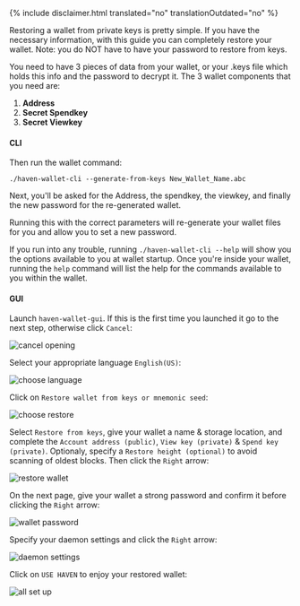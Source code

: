 {% include disclaimer.html translated="no" translationOutdated="no" %}

Restoring a wallet from private keys is pretty simple. If you have the necessary information, with this guide you can completely restore your wallet. Note: you do NOT have to have your password to restore from keys.

You need to have 3 pieces of data from your wallet, or your .keys file which holds this info and the password to decrypt it. The 3 wallet components that you need are:

1. **Address**
2. **Secret Spendkey**
3. **Secret Viewkey**


#### CLI

Then run the wallet command:

`./haven-wallet-cli --generate-from-keys New_Wallet_Name.abc`

Next, you'll be asked for the Address, the spendkey, the viewkey, and finally the new password for the re-generated wallet.

Running this with the correct parameters will re-generate your wallet files for you and allow you to set a new password.

If you run into any trouble, running `./haven-wallet-cli --help` will show you the options available to you at wallet startup. Once you're inside your wallet, running the `help` command will list the help for the commands available to you within the wallet.

#### GUI

Launch `haven-wallet-gui`. If this is the first time you launched it go to the next step, otherwise click `Cancel`:

![cancel opening](png/restore_from_keys/cancel-opening.png)

Select your appropriate language `English(US)`:

![choose language](png/restore_from_keys/choose-language.png)

Click on `Restore wallet from keys or mnemonic seed`:

![choose restore](png/restore_from_keys/choose-restore.png)

Select `Restore from keys`, give your wallet a name & storage location, and complete the `Account address (public)`, `View key (private)` & `Spend key (private)`. Optionaly, specify a `Restore height (optional)` to avoid scanning of oldest blocks. Then click the `Right` arrow:

![restore wallet](png/restore_from_keys/restore-wallet.png)

On the next page, give your wallet a strong password and confirm it before clicking the `Right` arrow:

![wallet password](png/restore_from_keys/wallet-password.png)

Specify your daemon settings and click the `Right` arrow:

![daemon settings](png/restore_from_keys/daemon-settings.png)

Click on `USE HAVEN` to enjoy your restored wallet:

![all set up](png/restore_from_keys/all-set-up.png)
